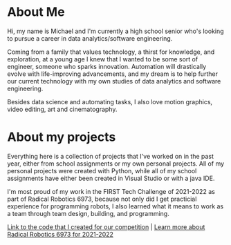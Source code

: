 # About Me
Hi, my name is Michael and I'm currently a high school senior who's looking to pursue a career in data analytics/software engineering.

Coming from a family that values technology, a thirst for knowledge, and exploration, at a young age I knew that I wanted to be some sort of engineer, someone who sparks innovation. Automation will drastically evolve with life-improving advancements, and my dream is to help further our current technology with my own studies of data analytics and software engineering.

Besides data science and automating tasks, I also love motion graphics, video editing, art and cinematography.

# About my projects
Everything here is a collection of projects that I've worked on in the past year, either from school assignments or my own personal projects. All of my personal projects were created with Python, while all of my school assignments have either been created in Visual Studio or with a java IDE.

I'm most proud of my work in the FIRST Tech Challenge of 2021-2022 as part of Radical Robotics 6973, because not only did I get practicial experience for programming robots, I also learned what it means to work as a team through team design, building, and programming. 

[Link to the code that I created for our competition](https://github.com/anim-osity/Collection-Of-Projects-By-Michael-Fadare/tree/main/Radical%20Robotics%20Code%20for%202021-2022) | [Learn more about Radical Robotics 6973 for 2021-2022](https://www.firstinspires.org/team-event-search#type=teams&sort=name&keyword=6973&programs=FLLJR,FLL,FTC,FRC&year=2021)
